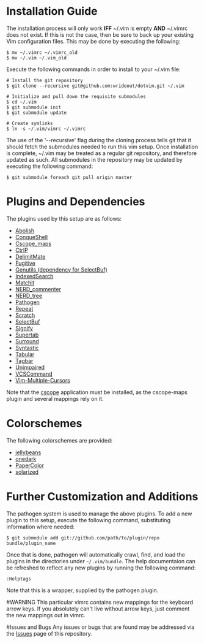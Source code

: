 # Installation Guide
The installation process will only work **IFF** ~/.vim is empty **AND** ~/.vimrc
does not exist.  If this is not the case, then be sure to back up your existing
Vim configuration files.  This may be done by executing the following:

    $ mv ~/.vimrc ~/.vimrc_old
    $ mv ~/.vim ~/.vim_old

Execute the following commands in order to install to your ~/.vim file:

    # Install the git repository
    $ git clone --recursive git@github.com:wrideout/dotvim.git ~/.vim

    # Initialize and pull down the requisite submodules
    $ cd ~/.vim
    $ git submodule init
    $ git submodule update

    # Create symlinks
    $ ln -s ~/.vim/vimrc ~/.vimrc

The use of the '--recursive' flag during the cloning process tells git that it
should fetch the submodules needed to run this vim setup.  Once installation is
complete, ~/.vim may be treated as a regular git repository, and therefore
updated as such.  All submodules in the repository may be updated by executing
the following command:

    $ git submodule foreach git pull origin master

# Plugins and Dependencies
The plugins used by this setup are as follows:

* [Abolish](https://github.com/tpope/vim-abolish.git)
* [ConqueShell](https://github.com/oplatek/Conque-Shell)
* [Cscope\_maps](https://github.com/vim-scripts/cscope.vim)
* [CtrlP](https://github.com/kien/ctrlp.vim)
* [DelimitMate](https://github.com/Raimondi/delimitMate.git)
* [Fugitive](https://github.com/tpope/vim-fugitive.git)
* [Genutils (dependency for SelectBuf)](https://github.com/vim-scripts/genutils.git)
* [IndexedSearch](https://github.com/vim-scripts/IndexedSearch)
* [Matchit](https://github.com/tmhedberg/matchit.git)
* [NERD\_commenter](https://github.com/scrooloose/nerdcommenter.git)
* [NERD\_tree](https://github.com/scrooloose/nerdtree.git)
* [Pathogen](https://github.com/tpope/vim-pathogen)
* [Repeat](https://github.com/tpope/vim-repeat.git)
* [Scratch](https://github.com/mtth/scratch.vim.git)
* [SelectBuf](https://github.com/vim-scripts/SelectBuf.git)
* [Signify](https://github.com/mhinz/vim-signify)
* [Supertab](https://github.com/ervandew/supertab.git)
* [Surround](https://github.com/tpope/vim-surround.git)
* [Syntastic](https://github.com/scrooloose/syntastic.git)
* [Tabular](https://github.com/godlygeek/tabular.git)
* [Tagbar](https://github.com/vim-scripts/Tagbar.git)
* [Unimpaired](https://github.com/tpope/vim-unimpaired.git)
* [VCSCommand](https://github.com/vim-scripts/vcscommand.vim.git)
* [Vim-Multiple-Cursors](https://github.com/terryma/vim-multiple-cursors.git)

Note that the [cscope](http://cscope.sourceforge.net/) application must be installed, as the cscope-maps plugin and several mappings rely on it.

# Colorschemes
The following colorschemes are provided:

* [jellybeans](https://github.com/nanotech/jellybeans.vim.git)
* [onedark](https://github.com/joshdick/onedark.vim)
* [PaperColor](https://github.com/NLKNguyen/papercolor-theme)
* [solarized](https://github.com/altercation/vim-colors-solarized.git)


# Further Customization and Additions
The pathogen system is used to manage the above plugins.  To add a new plugin to
this setup, execute the following command, substituting information where
needed:

    $ git submodule add git://github.com/path/to/plugin/repo bundle/plugin_name

Once that is done, pathogen will automatically crawl, find, and load the plugins
in the directories under `~/.vim/bundle`.  The help documentaion can be
refreshed to reflect any new plugins by running the following command:

    :Helptags

Note that this is a wrapper, supplied by the pathogen plugin.

#WARNING
This particular vimrc contains new mappings for the keyboard arrow keys.  If you
absolutely can't live without arrow keys, just comment the new mappings out in
vimrc.

#Issues and Bugs
Any issues or bugs that are found may be addressed via the
[Issues](https://github.com/wrideout/dotvim/issues) page of this repository.


